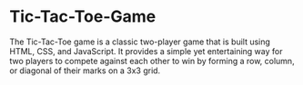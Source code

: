 # Tic-Tac-Toe-Game
The Tic-Tac-Toe game is a classic two-player game that is built using HTML, CSS, and JavaScript. It provides a simple yet entertaining way for two players to compete against each other to win by forming a row, column, or diagonal of their marks on a 3x3 grid.

